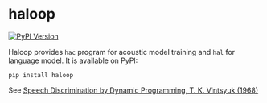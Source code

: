 # haloop

[![PyPI Version](https://img.shields.io/pypi/v/haloop.svg)](https://pypi.python.org/pypi/haloop)

Haloop provides `hac` program for acoustic model training and `hal` for language model. It is available on PyPI:

```
pip install haloop
```

See [Speech Discrimination by Dynamic Programming, T. K. Vintsyuk (1968)](https://link.springer.com/article/10.1007/BF01074755)
